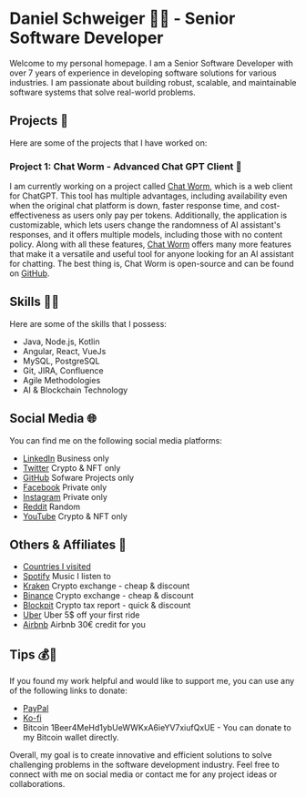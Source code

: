 # Daniel Schweiger 👨‍💻 - Senior Software Developer

Welcome to my personal homepage. I am a Senior Software Developer with over 7 years of experience in developing software solutions for various industries. I am passionate about building robust, scalable, and maintainable software systems that solve real-world problems. 

## Projects 🚀

Here are some of the projects that I have worked on:

### Project 1: Chat Worm - Advanced Chat GPT Client 🐛

I am currently working on a project called [Chat Worm](https://www.chatworm.com), which is a web client for ChatGPT. This tool has multiple advantages, including availability even when the original chat platform is down, faster response time, and cost-effectiveness as users only pay per tokens. Additionally, the application is customizable, which lets users change the randomness of AI assistant's responses, and it offers multiple models, including those with no content policy. Along with all these features, [Chat Worm](https://www.chatworm.com) offers many more features that make it a versatile and useful tool for anyone looking for an AI assistant for chatting. The best thing is, Chat Worm is open-source and can be found on [GitHub](https://www.github.com/UnknownEnergy/chatgpt-api).

## Skills 👨‍🔬

Here are some of the skills that I possess:

- Java, Node.js, Kotlin
- Angular, React, VueJs
- MySQL, PostgreSQL
- Git, JIRA, Confluence
- Agile Methodologies
- AI & Blockchain Technology

## Social Media 🌐

You can find me on the following social media platforms:

- [LinkedIn](https://www.linkedin.com/in/daniel-schweiger/) Business only
- [Twitter](https://twitter.com/MrCryptoDan) Crypto & NFT only
- [GitHub](https://github.com/UnknownEnergy) Sofware Projects only
- [Facebook](https://www.facebook.com/daniel.schweiger.12) Private only
- [Instagram](https://www.instagram.com/crypto.daniel/) Private only
- [Reddit](https://www.reddit.com/user/Unknown_Energy) Random
- [YouTube](https://www.youtube.com/@danielschweiger) Crypto & NFT only

## Others & Affiliates 🤝
- [Countries I visited](https://www.amcharts.com/visited_countries/#AT,BA,HR,CZ,DE,GR,HU,IT,LV,LT,NL,PL,SK,SI,ES,CH,TR,UA,GB)
- [Spotify](https://open.spotify.com/user/unknown_energy?si=4esOIVhKSpaYN260XJCjrQ) Music I listen to
- [Kraken](https://r.kraken.com/c/2602573/741638/10583) Crypto exchange - cheap & discount
- [Binance](https://www.binance.com/?ref=21762885) Crypto exchange - cheap & discount
- [Blockpit](http://www.blockpit.io/ref/2Xcw0oG) Crypto tax report - quick & discount
- [Uber](https://www.uber.com/invite/ys0k3d) Uber 5$ off your first ride
- [Airbnb](https://abnb.me/e/tiAaavc8U2?suuid=06a97a12-a0e8-4d40-a650-47735c395cc0&slevel=0) Airbnb 30€ credit for you

## Tips 💰💸

If you found my work helpful and would like to support me, you can use any of the following links to donate:
 
- [PayPal](https://paypal.me/danschweiger)
- [Ko-fi](https://ko-fi.com/schweiger)
- Bitcoin 1Beer4MeHd1ybUeWWKxA6ieYV7xiufQxUE - You can donate to my Bitcoin wallet directly.

Overall, my goal is to create innovative and efficient solutions to solve challenging problems in the software development industry. Feel free to connect with me on social media or contact me for any project ideas or collaborations.
